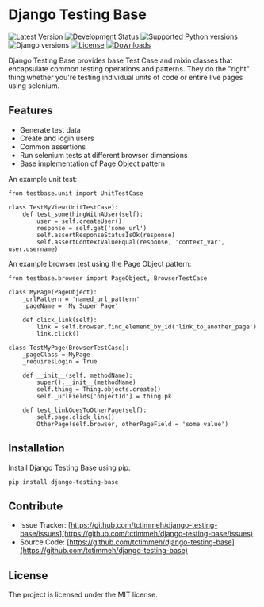# Django Testing Base

[![Latest Version](https://pypip.in/version/django-testing-base/badge.svg?text=version)](https://pypi.python.org/pypi/django-testing-base/)
[![Development Status](https://pypip.in/status/django-testing-base/badge.svg)](https://pypi.python.org/pypi/django-testing-base/)
[![Supported Python versions](https://pypip.in/py_versions/django-testing-base/badge.svg)](https://pypi.python.org/pypi/django-testing-base/)
![Django versions](http://img.shields.io/badge/django-1.6%2C%201.7-green.svg)
[![License](https://pypip.in/license/django-testing-base/badge.svg)](https://pypi.python.org/pypi/django-testing-base/)
[![Downloads](https://pypip.in/download/django-testing-base/badge.svg?period=month)](https://pypi.python.org/pypi/django-testing-base/)

Django Testing Base provides base Test Case and mixin classes that encapsulate common testing operations and patterns. 
They do  the "right" thing whether you're testing individual units of code or entire live pages using selenium.

## Features

- Generate test data
- Create and login users
- Common assertions
- Run selenium tests at different browser dimensions
- Base implementation of Page Object pattern

An example unit test:

    from testbase.unit import UnitTestCase
    
    class TestMyView(UnitTestCase):
        def test_somethingWithAUser(self):
            user = self.createUser()
            response = self.get('some_url')
            self.assertResponseStatusIsOk(response)
            self.assertContextValueEqual(response, 'context_var', user.username)

An example browser test using the Page Object pattern:

    from testbase.browser import PageObject, BrowserTestCase
    
    class MyPage(PageObject):
        _urlPattern = 'named_url_pattern'
        _pageName = 'My Super Page'
        
        def click_link(self):
            link = self.browser.find_element_by_id('link_to_another_page')
            link.click()
    
    class TestMyPage(BrowserTestCase):
        _pageClass = MyPage
        _requiresLogin = True
        
        def __init__(self, methodName):
            super().__init__(methodName)
            self.thing = Thing.objects.create()
            self._urlFields['objectId'] = thing.pk
        
        def test_linkGoesToOtherPage(self):
            self.page.click_link()
            OtherPage(self.browser, otherPageField = 'some value')
    
## Installation

Install Django Testing Base using pip:

    pip install django-testing-base

## Contribute

- Issue Tracker: [https://github.com/tctimmeh/django-testing-base/issues](https://github.com/tctimmeh/django-testing-base/issues)
- Source Code: [https://github.com/tctimmeh/django-testing-base](https://github.com/tctimmeh/django-testing-base)

## License

The project is licensed under the MIT license.
